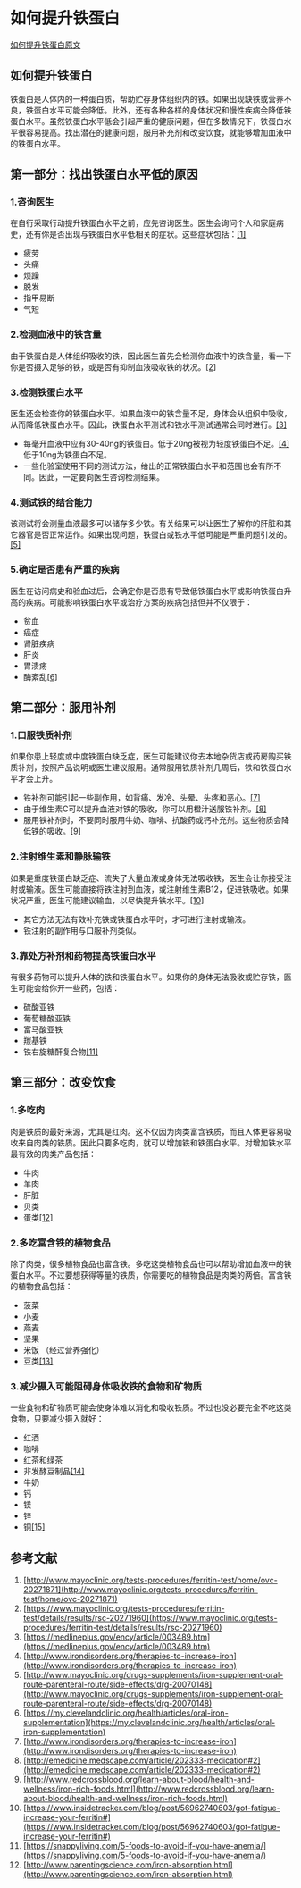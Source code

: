 # 如何提升铁蛋白

<!--more-->
[如何提升铁蛋白原文](https://zh.wikihow.com/提升铁蛋白水平) 

## 如何提升铁蛋白

铁蛋白是人体内的一种蛋白质，帮助贮存身体组织内的铁。如果出现缺铁或营养不良，铁蛋白水平可能会降低。此外，还有各种各样的身体状况和慢性疾病会降低铁蛋白水平。虽然铁蛋白水平低会引起严重的健康问题，但在多数情况下，铁蛋白水平很容易提高。找出潜在的健康问题，服用补充剂和改变饮食，就能够增加血液中的铁蛋白水平。

## 第一部分：找出铁蛋白水平低的原因
### 1.咨询医生
在自行采取行动提升铁蛋白水平之前，应先咨询医生。医生会询问个人和家庭病史，还有你是否出现与铁蛋白水平低相关的症状。这些症状包括：[[1]](http://www.mayoclinic.org/tests-procedures/ferritin-test/home/ovc-20271871)
-   疲劳
-   头痛
-   烦躁
-   脱发
-   指甲易断
-   气短
### 2.检测血液中的铁含量
由于铁蛋白是人体组织吸收的铁，因此医生首先会检测你血液中的铁含量，看一下你是否摄入足够的铁，或是否有抑制血液吸收铁的状况。[[2]](http://www.mayoclinic.org/tests-procedures/ferritin-test/home/ovc-20271871)

### 3.检测铁蛋白水平
医生还会检查你的铁蛋白水平。如果血液中的铁含量不足，身体会从组织中吸收，从而降低铁蛋白水平。因此，铁蛋白水平测试和铁水平测试通常会同时进行。[[3]](http://www.mayoclinic.org/tests-procedures/ferritin-test/home/ovc-20271871)

-   每毫升血液中应有30-40ng的铁蛋白。低于20ng被视为轻度铁蛋白不足。[[4]](https://www.mayoclinic.org/tests-procedures/ferritin-test/details/results/rsc-20271960)低于10ng为铁蛋白不足。
-   一些化验室使用不同的测试方法，给出的正常铁蛋白水平和范围也会有所不同。因此，一定要向医生咨询检测结果。

### 4.测试铁的结合能力
该测试将会测量血液最多可以储存多少铁。有关结果可以让医生了解你的肝脏和其它器官是否正常运作。如果出现问题，铁蛋白或铁水平低可能是严重问题引发的。[[5]](https://medlineplus.gov/ency/article/003489.htm)

### 5.确定是否患有严重的疾病
医生在访问病史和验血过后，会确定你是否患有导致低铁蛋白水平或影响铁蛋白升高的疾病。可能影响铁蛋白水平或治疗方案的疾病包括但并不仅限于：

-   贫血
-   癌症
-   肾脏疾病
-   肝炎
-   胃溃疡
-   酶紊乱[[6]](http://www.irondisorders.org/therapies-to-increase-iron)

## 第二部分：服用补剂

### 1.口服铁质补剂
如果你患上轻度或中度铁蛋白缺乏症，医生可能建议你去本地杂货店或药房购买铁质补剂，按照产品说明或医生建议服用。通常服用铁质补剂几周后，铁和铁蛋白水平才会上升。

-   铁补剂可能引起一些副作用，如背痛、发冷、头晕、头疼和恶心。[[7]](http://www.mayoclinic.org/drugs-supplements/iron-supplement-oral-route-parenteral-route/side-effects/drg-20070148)
-   由于维生素C可以提升血液对铁的吸收，你可以用橙汁送服铁补剂。[[8]](https://my.clevelandclinic.org/health/articles/oral-iron-supplementation)
-   服用铁补剂时，不要同时服用牛奶、咖啡、抗酸药或钙补充剂。这些物质会降低铁的吸收。[[9]](https://my.clevelandclinic.org/health/articles/oral-iron-supplementation)
### 2.注射维生素和静脉输铁
如果是重度铁蛋白缺乏症、流失了大量血液或身体无法吸收铁，医生会让你接受注射或输液。医生可能直接将铁注射到血液，或注射维生素B12，促进铁吸收。如果状况严重，医生可能建议输血，以尽快提升铁水平。[[10]](http://www.irondisorders.org/therapies-to-increase-iron)

-   其它方法无法有效补充铁或铁蛋白水平时，才可进行注射或输液。
-   铁注射的副作用与口服补剂类似。


### 3.靠处方补剂和药物提高铁蛋白水平
有很多药物可以提升人体的铁和铁蛋白水平。如果你的身体无法吸收或贮存铁，医生可能会给你开一些药，包括：

-   硫酸亚铁
-   葡萄糖酸亚铁
-   富马酸亚铁
-   羰基铁
-   铁右旋糖酐复合物[[11]](http://emedicine.medscape.com/article/202333-medication#2)
## 第三部分：改变饮食

### 1.多吃肉
肉是铁质的最好来源，尤其是红肉。这不仅因为肉类富含铁质，而且人体更容易吸收来自肉类的铁质。因此只要多吃肉，就可以增加铁和铁蛋白水平。对增加铁水平最有效的肉类产品包括：

-   牛肉
-   羊肉
-   肝脏
-   贝类
-   蛋类[[12]](http://www.redcrossblood.org/learn-about-blood/health-and-wellness/iron-rich-foods.html)
### 2.多吃富含铁的植物食品
除了肉类，很多植物食品也富含铁。多吃这类植物食品也可以帮助增加血液中的铁蛋白水平。不过要想获得等量的铁质，你需要吃的植物食品是肉类的两倍。富含铁的植物食品包括：

-   菠菜
-   小麦
-   燕麦
-   坚果
-   米饭 （经过营养强化）
-   豆类[[13]](https://www.insidetracker.com/blog/post/56962740603/got-fatigue-increase-your-ferritin#)
### 3.减少摄入可能阻碍身体吸收铁的食物和矿物质
一些食物和矿物质可能会使身体难以消化和吸收铁质。不过也没必要完全不吃这类食物，只要减少摄入就好：

-   红酒
-   咖啡
-   红茶和绿茶
-   非发酵豆制品[[14]](https://snappyliving.com/5-foods-to-avoid-if-you-have-anemia/)
-   牛奶
-   钙
-   镁
-   锌
-   铜[[15]](http://www.parentingscience.com/iron-absorption.html)

## 参考文献

1. [http://www.mayoclinic.org/tests-procedures/ferritin-test/home/ovc-20271871](http://www.mayoclinic.org/tests-procedures/ferritin-test/home/ovc-20271871)
2. [https://www.mayoclinic.org/tests-procedures/ferritin-test/details/results/rsc-20271960](https://www.mayoclinic.org/tests-procedures/ferritin-test/details/results/rsc-20271960)
3. [https://medlineplus.gov/ency/article/003489.htm](https://medlineplus.gov/ency/article/003489.htm)
4. [http://www.irondisorders.org/therapies-to-increase-iron](http://www.irondisorders.org/therapies-to-increase-iron)
5. [http://www.mayoclinic.org/drugs-supplements/iron-supplement-oral-route-parenteral-route/side-effects/drg-20070148](http://www.mayoclinic.org/drugs-supplements/iron-supplement-oral-route-parenteral-route/side-effects/drg-20070148)
6. [https://my.clevelandclinic.org/health/articles/oral-iron-supplementation](https://my.clevelandclinic.org/health/articles/oral-iron-supplementation)
7. [http://www.irondisorders.org/therapies-to-increase-iron](http://www.irondisorders.org/therapies-to-increase-iron)
8. [http://emedicine.medscape.com/article/202333-medication#2](http://emedicine.medscape.com/article/202333-medication#2)
9. [http://www.redcrossblood.org/learn-about-blood/health-and-wellness/iron-rich-foods.html](http://www.redcrossblood.org/learn-about-blood/health-and-wellness/iron-rich-foods.html)
10. [https://www.insidetracker.com/blog/post/56962740603/got-fatigue-increase-your-ferritin#](https://www.insidetracker.com/blog/post/56962740603/got-fatigue-increase-your-ferritin#)
11. [https://snappyliving.com/5-foods-to-avoid-if-you-have-anemia/](https://snappyliving.com/5-foods-to-avoid-if-you-have-anemia/)
12. [http://www.parentingscience.com/iron-absorption.html](http://www.parentingscience.com/iron-absorption.html)
